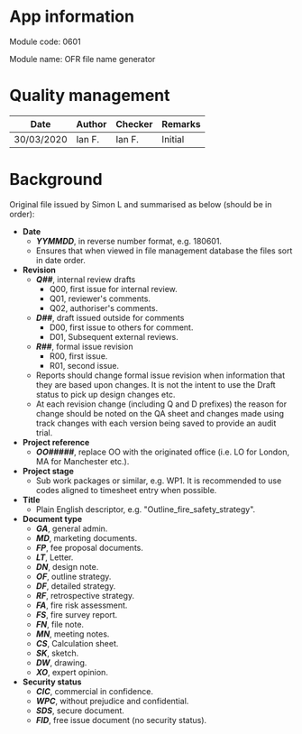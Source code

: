



# App information

Module code: 0601

Module name: OFR file name generator

# Quality management

| Date       | Author | Checker | Remarks |
| ---------- | ------ | ------- | ------- |
| 30/03/2020 | Ian F. | Ian F.  | Initial |

# Background

Original file issued by Simon L and summarised as below (should be in order):

- **Date**
  - ***YYMMDD***, in reverse number format, e.g. 180601.
  - Ensures that when viewed in file management database the files sort in date order.
- **Revision**
  - ***Q##***, internal review drafts
    - Q00, first issue for internal review.
    - Q01, reviewer's comments.
    - Q02, authoriser's comments.
  - ***D##***, draft issued outside for comments
    - D00, first issue to others for comment.
    - D01, Subsequent external reviews.
  - ***R##***, formal issue revision
    - R00, first issue.
    - R01, second issue.
  - Reports should change formal issue revision when information that they are based upon changes. It is not the intent to use the Draft status to pick up design changes etc.
  - At each revision change (including Q and D prefixes) the reason for change should be noted on the QA sheet and changes made using track changes with each version being saved to provide an audit trial.
- **Project reference**
  - ***OO#####***, replace OO with the originated office (i.e. LO for London, MA for Manchester etc.).
- **Project stage**
  - Sub work packages or similar, e.g. WP1. It is recommended to use codes aligned to timesheet entry when possible.
- **Title**
  - Plain English descriptor, e.g. "Outline_fire_safety_strategy".
- **Document type**
  - ***GA***, general admin.
  - ***MD***, marketing documents.
  - ***FP***, fee proposal documents.
  - ***LT***, Letter.
  - ***DN***, design note.
  - ***OF***, outline strategy.
  - ***DF***, detailed strategy.
  - ***RF***, retrospective strategy.
  - ***FA***, fire risk assessment.
  - ***FS***, fire survey report.
  - ***FN***, file note.
  - ***MN***, meeting notes.
  - ***CS***, Calculation sheet.
  - ***SK***, sketch.
  - ***DW***, drawing.
  - ***XO***, expert opinion.
- **Security status**
  - ***CIC***, commercial in confidence.
  - ***WPC***, without prejudice and confidential.
  - ***SDS***, secure document.
  - ***FID***, free issue document (no security status).